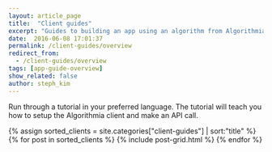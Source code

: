 ```yaml
---
layout: article_page
title:  "Client guides"
excerpt: "Guides to building an app using an algorithm from Algorithmia in: Python, R, Scala, Rust, Java, Ruby, JavaScript, Go, Swift, and Android."
date:  2016-06-08 17:01:37
permalink: /client-guides/overview
redirect_from:
  - /client-guides/overview
tags: [app-guide-overview]
show_related: false
author: steph_kim
---
```


Run through a tutorial in your preferred language. The tutorial will teach you how to setup the Algorithmia client and make an API call.

<div class="lang-tile-container">
{% assign sorted_clients = site.categories["client-guides"] | sort:"title" %}
{% for post in sorted_clients %}
  {% include post-grid.html %}
{% endfor %}
</div>

